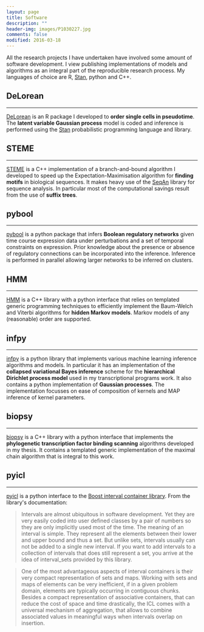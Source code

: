 ```yaml
---
layout: page
title: Software
description: ""
header-img: images/P1030227.jpg
comments: false
modified: 2016-03-18
---
```


All the research projects I have undertaken have involved some amount of
software development. I view publishing implementations of models and
algorithms as an integral part of the reproducible research process. My
languages of choice are R, [Stan](http://mc-stan.org), python and C++.


## DeLorean
-----

[DeLorean](https://github.com/JohnReid/DeLorean) is an R package I developed to
**order single cells in pseudotime**. The **latent variable Gaussian process**
model is coded and inference is performed using the [Stan](http://mc-stan.org/)
probabilistic programming language and library.


## STEME
-----

[STEME](https://github.com/JohnReid/STEME) is a C++ implementation of a
branch-and-bound algorithm I developed to speed up the Expectation-Maximisation
algorithm for **finding motifs** in biological sequences. It makes heavy use of
the [SeqAn](http://www.seqan.de/) library for sequence analysis. In particular
most of the computational savings result from the use of **suffix trees**.


## pybool
-----

[pybool](https://github.com/JohnReid/pybool) is a python package that infers
**Boolean regulatory networks** given time course expression data under
perturbations and a set of temporal constraints on expression.  Prior knowledge
about the presence or absence of regulatory connections can be incorporated
into the inference. Inference is performed in parallel allowing larger networks
to be inferred on clusters.


## HMM
-----

[HMM](https://github.com/JohnReid/HMM) is a C++ library with a python interface
that relies on templated generic programming techniques to efficiently
implement the Baum-Welch and Viterbi algorithms for **hidden Markov models**.
Markov models of any (reasonable) order are supported.


## infpy
-----

[infpy](https://github.com/JohnReid/infpy) is a python library that implements
various machine learning inference algorithms and models. In particular it has
an implementation of the **collapsed variational Bayes inference** scheme for
the **hierarchical Dirichlet process model** used in my transcriptional
programs work.  It also contains a python implementation of **Gaussian
processes**. The implementation focusses on ease of composition of kernels and
MAP inference of kernel parameters.


## biopsy
-----

[biopsy](https://github.com/JohnReid/biopsy) is a C++ library with a python
interface that implements the **phylogenetic transcription factor binding
scanning** algorithms developed in my thesis. It contains a templated generic
implementation of the maximal chain algorithm that is integral to this work.


## pyicl
-----

[pyicl](https://github.com/JohnReid/pyicl) is a python interface to the
[Boost interval container library](http://www.boost.org/doc/libs/release/libs/icl/).
From the library's documentation:

> Intervals are almost ubiquitous in software development. Yet they are very
> easily coded into user defined classes by a pair of numbers so they are only
> implicitly used most of the time. The meaning of an interval is simple. They
> represent all the elements between their lower and upper bound and thus a
> set. But unlike sets, intervals usually can not be added to a single new
> interval. If you want to add intervals to a collection of intervals that does
> still represent a set, you arrive at the idea of interval_sets provided by
> this library.

> One of the most advantageous aspects of interval containers is their very
> compact representation of sets and maps. Working with sets and maps of
> elements can be very inefficient, if in a given problem domain, elements are
> typically occurring in contiguous chunks. Besides a compact representation of
> associative containers, that can reduce the cost of space and time
> drastically, the ICL comes with a universal mechanism of aggregation, that
> allows to combine associated values in meaningful ways when intervals overlap
> on insertion.
